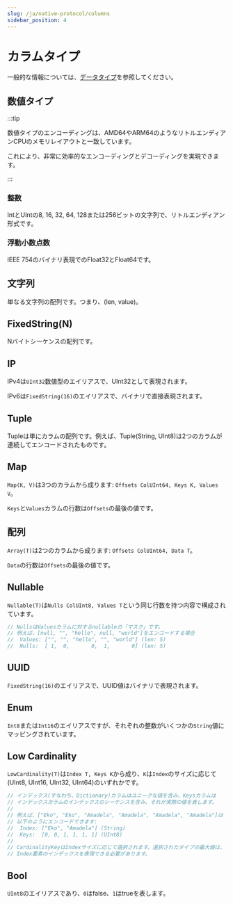 ```yaml
---
slug: /ja/native-protocol/columns
sidebar_position: 4
---
```


# カラムタイプ

一般的な情報については、[データタイプ](https://clickhouse.com/docs/ja/sql-reference/data-types/)を参照してください。

## 数値タイプ

:::tip

数値タイプのエンコーディングは、AMD64やARM64のようなリトルエンディアンCPUのメモリレイアウトと一致しています。

これにより、非常に効率的なエンコーディングとデコーディングを実現できます。

:::

### 整数

IntとUIntの8, 16, 32, 64, 128または256ビットの文字列で、リトルエンディアン形式です。

### 浮動小数点数

IEEE 754のバイナリ表現でのFloat32とFloat64です。

## 文字列

単なる文字列の配列です。つまり、(len, value)。

## FixedString(N)

Nバイトシーケンスの配列です。

## IP

IPv4は`UInt32`数値型のエイリアスで、UInt32として表現されます。

IPv6は`FixedString(16)`のエイリアスで、バイナリで直接表現されます。

## Tuple

Tupleは単にカラムの配列です。例えば、Tuple(String, UInt8)は2つのカラムが連続してエンコードされたものです。

## Map

`Map(K, V)`は3つのカラムから成ります: `Offsets ColUInt64, Keys K, Values V`。

`Keys`と`Values`カラムの行数は`Offsets`の最後の値です。

## 配列

`Array(T)`は2つのカラムから成ります: `Offsets ColUInt64, Data T`。

`Data`の行数は`Offsets`の最後の値です。

## Nullable

`Nullable(T)`は`Nulls ColUInt8, Values T`という同じ行数を持つ内容で構成されています。

```go
// NullsはValuesカラムに対するnullableの「マスク」です。
// 例えば、[null, "", "hello", null, "world"]をエンコードする場合
//	Values: ["", "", "hello", "", "world"] (len: 5)
//	Nulls:  [ 1,  0,       0,  1,       0] (len: 5)
```

## UUID

`FixedString(16)`のエイリアスで、UUID値はバイナリで表現されます。

## Enum

`Int8`または`Int16`のエイリアスですが、それぞれの整数がいくつかの`String`値にマッピングされています。

## Low Cardinality

`LowCardinality(T)`は`Index T, Keys K`から成り、`K`は`Index`のサイズに応じて(UInt8, UInt16, UInt32, UInt64)のいずれかです。

```go
// インデックス(すなわち、Dictionary)カラムはユニークな値を含み、Keysカラムは
// インデックスカラムのインデックスのシーケンスを含み、それが実際の値を表します。
//
// 例えば、["Eko", "Eko", "Amadela", "Amadela", "Amadela", "Amadela"]は
// 以下のようにエンコードできます:
//	Index: ["Eko", "Amadela"] (String)
//	Keys:  [0, 0, 1, 1, 1, 1] (UInt8)
//
// CardinalityKeyはIndexサイズに応じて選択されます。選択されたタイプの最大値は、
// Index要素のインデックスを表現できる必要があります。
```

## Bool

`UInt8`のエイリアスであり、`0`はfalse、`1`はtrueを表します。
